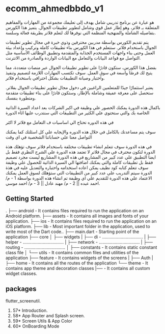 # ecomm_ahmedbbdo_v1

هو عبارة عن برنامج تدريبي شامل يهدف إلى تعليمك مجموعة من المهارات والمفاهيم المتعلقة بـ فلاتر، وهو إطار عمل قوي وشامل لتطوير تطبيقات الجوال. يتميز هذا الكورس بتفاصيله الشاملة والمنهجية المنظمة التي نوفرها لك لتعلم فلاتر بطريقة فعالة وسلسة.

يتم تقديم الكورس بواسطة مدربين محترفين وذوي خبرة في مجال تطوير تطبيقات الجوال باستخدام فلاتر. ستتعلم في هذا الكورس بناء تطبيقات كاملة وتركيب وإعداد بيئة العمل وحتى بناء واجهات المستخدم الجذابة والمتقدمة وتطبيق الوظائف الأساسية مثل التواصل مع قواعد  البيانات والتعامل مع البيانات الواردة والصادرة من الانترنت.

بفضل هذا الكورس، ستكون قادرًا على تطوير تطبيقات الجوال عبر منصات متعددة، مما يتيح لك فرصًا واسعة في سوق العمل. سوف تكتسب المهارات اللازمة لتصميم وتنفيذ واختبار وصيانة التطبيقات بشكل احترافي باستخدام فلاتر.

يعتبر استثمارًا جيدًا للمتعلمين الراغبين في دخول مجال تطوير تطبيقات الجوال بفلاتر. ستحصل على معرفة عميقة وشاملة بالإطار، وستكون قادرًا على بناء تطبيقات متقدمة ومتطورة بنفسك.

باكمال هذه الدورة يمكنك الحصور علي وظيفة في اكبر الشركات بعد اعداد السيرة الذاتية الخاصة بك والتي ستحتوي علي الكثير من التطبيقات التي سنتدرب عليها اثاء الدورة

في هذه الدوره تحتاج الي اساسيات ف التعامل مع فلاتر لا اكثر

سوف يتم مساعدتك بالكامل في خلال هذه الدوره والإيجابه علي كل اسئلتك كما يمكنك التواصل معنا علي حساباتنا الشخصية في اي وقت

في هذه الدورة سوف تتعلم انشاء تطبيقات مختلفة باستخدام فلاتر
سوف تؤهلك هذة الدورة لتكون محترف في مجال فلاتر
لا تعتمد هذه الدورة علي الشرح النظري فقط بل ايضا التطبيق علي عدد كبير من المشاريع
في هذه الدورة المشاريع ليست مجرد تصميم فقط بل تطبيقات كاملة والتي يمكنك اضافتها الي السيرة الذاتية للحصول علي وظيفة
سوف تتعلم كتابه كود نظيف يمكن اعاده استخدامه واحتباره والتعديل عليه
في هذة الدورة سيتم التدريب علي عدد كبير من التطبيقات التي ستؤهلك لسوق العمل
يمكنك الاعتماد علي هذه الدورة للتقديم علي اي وظيفة
تم انشاء هذه الدورة بواسطة 1 - م/ احمد عبده || 2 - م/ مهند عادل || 3 - م/ احمد موسي.

## Getting Started

.
├── android          - It contains files required to run the application on an Android platform.
├── assets           - It contains all images and fonts of your application.
├── ios              - It contains files required to run the application on an iOS platform.
├── lib              - Most important folder in the application, used to write most of the Dart code..
    ├── main.dart         - Starting point of the application
    ├── core
    │   ├── widgets
    |   ├── di            - .................................
    |   ├── helper        - .................................
    |   ├── network       - .................................
    |   ├── routing       - .................................
    │   ├── constants     - It contains static constant class file
    │   └── utils         - It contains common files and utilities of the application
    ├── feature           - It contains widgets of the screens
    |   ├── Auth
    |   ├── home          - It contains all the routes of the application
    └── theme             - It contains app theme and decoration classes
    |──                   - It contains all custom widget classes.

## packages

flutter_screenutil.

1. 57* Introduction.
2. 58* App Router and Splash screen.
3. 59* Screen Utils & App Color
4. 60* OnBoarding Mode
